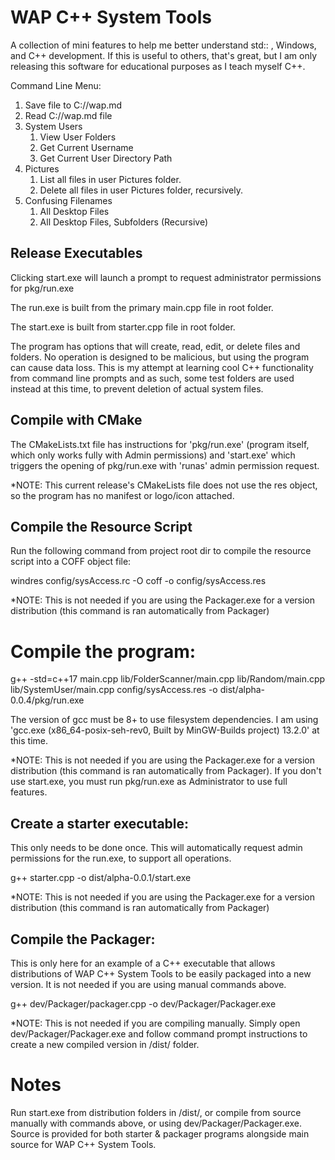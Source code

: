# WAP C++ System Tools

A collection of mini features to help me better understand std:: , Windows, and C++ development. If this is useful to others, that's great, but I am only releasing this software for educational purposes as I teach myself C++.

Command Line Menu: 

1. Save file to C://wap.md
2. Read C://wap.md file
3. System Users
     1. View User Folders
     2. Get Current Username
     3. Get Current User Directory Path
4. Pictures
     1. List all files in user Pictures folder.
     2. Delete all files in user Pictures folder, recursively.
5. Confusing Filenames
     1. All Desktop Files
     2. All Desktop Files, Subfolders (Recursive)


## Release Executables
Clicking start.exe will launch a prompt to request administrator permissions for pkg/run.exe

The run.exe is built from the primary main.cpp file in root folder.

The start.exe is built from starter.cpp file in root folder.

The program has options that will create, read, edit, or delete files and folders. No operation is designed to be malicious, but using the program can cause data loss. This is my attempt at learning cool C++ functionality from command line prompts and as such, some test folders are used instead at this time, to prevent deletion of actual system files.


## Compile with CMake

The CMakeLists.txt file has instructions for 'pkg/run.exe' (program itself, which only works fully with Admin permissions) and 'start.exe' which triggers the opening of pkg/run.exe with 'runas' admin permission request.

*NOTE: This current release's CMakeLists file does not use the res object, so the program has no manifest or logo/icon attached. 


## Compile the Resource Script

Run the following command from project root dir to compile the resource script into a COFF object file:

windres config/sysAccess.rc -O coff -o config/sysAccess.res

*NOTE: This is not needed if you are using the Packager.exe for a version distribution (this command is ran automatically from Packager)



# Compile the program:

g++ -std=c++17 main.cpp lib/FolderScanner/main.cpp lib/Random/main.cpp lib/SystemUser/main.cpp config/sysAccess.res -o dist/alpha-0.0.4/pkg/run.exe

The version of gcc must be 8+ to use filesystem dependencies. I am using 'gcc.exe (x86_64-posix-seh-rev0, Built by MinGW-Builds project) 13.2.0' at this time.

*NOTE: This is not needed if you are using the Packager.exe for a version distribution (this command is ran automatically from Packager). If you don't use start.exe, you must run pkg/run.exe as Administrator to use full features.



## Create a starter executable:

This only needs to be done once. This will automatically request admin permissions for the run.exe, to support all operations.

g++ starter.cpp -o dist/alpha-0.0.1/start.exe

*NOTE: This is not needed if you are using the Packager.exe for a version distribution (this command is ran automatically from Packager)



## Compile the Packager:

This is only here for an example of a C++ executable that allows distributions of WAP C++ System Tools to be easily packaged into a new version. It is not needed if you are using manual commands above.

g++ dev/Packager/packager.cpp -o dev/Packager/Packager.exe

*NOTE: This is not needed if you are compiling manually. Simply open dev/Packager/Packager.exe and follow command prompt instructions to create a new compiled version in /dist/ folder.



# Notes

Run start.exe from distribution folders in /dist/, or compile from source manually with commands above, or using dev/Packager/Packager.exe. Source is provided for both starter & packager programs alongside main source for WAP C++ System Tools.
